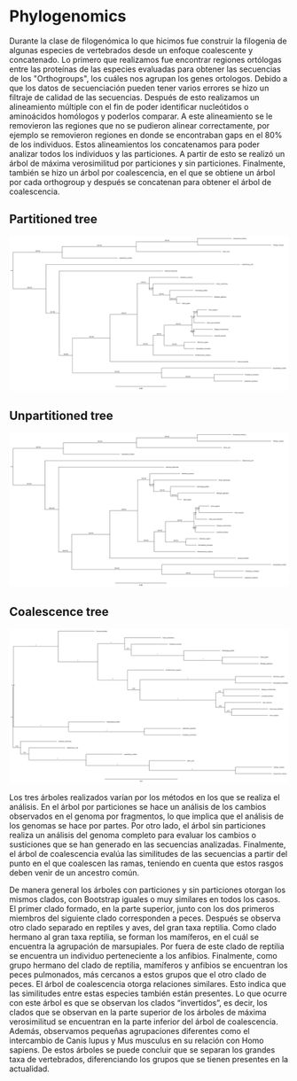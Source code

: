 # Phylogenomics

Durante la clase de filogenómica lo que hicimos fue construir la filogenia de algunas especies de vertebrados desde un enfoque coalescente y concatenado. Lo primero que realizamos fue encontrar regiones ortólogas entre las proteínas de las especies evaluadas para obtener las secuencias de los "Orthogroups", los cuáles nos agrupan los genes ortologos. Debido a que los datos de secuenciación pueden tener varios errores se hizo un filtraje de calidad de las secuencias. Después de esto realizamos un alineamiento múltiple con el fin de poder identificar nucleótidos o aminoácidos homólogos y poderlos comparar. A este alineamiento se le removieron las regiones que no se pudieron alinear correctamente, por ejemplo se removieron regiones en donde se encontraban gaps en el 80% de los individuos. Estos alineamientos los concatenamos para poder analizar todos los individuos y las particiones. A partir de esto se realizó un árbol de máxima verosimilitud por particiones y sin particiones. Finalmente, también se hizo un árbol por coalescencia, en el que se obtiene un árbol por cada orthogroup y después se concatenan para obtener el árbol de coalescencia. 

## Partitioned tree
![Caos](https://github.com/Julift27/phylogenomics/blob/af0796f48e6305f00443b2105257f730dc81b743/partitioned.treefile_page-0001.jpg)

## Unpartitioned tree
![Caos](https://github.com/Julift27/phylogenomics/blob/ddf537596f17be1efac7645b769651a732bb04d9/unpartitioned.treefile_page-0001%20(1).jpg)

## Coalescence tree
![Caos](https://github.com/Julift27/phylogenomics/blob/9d42f972428ac71a1e52513463f95dfe55b60c8d/species_tree_ASTRAL.tre_page-0001%20(1).jpg)


Los tres árboles realizados varían por los métodos en los que se realiza el análisis. En el árbol por particiones se hace un análisis de los cambios observados en el genoma por fragmentos, lo que implica que el análisis de los genomas se hace por partes. Por otro lado, el árbol sin particiones realiza un análisis del genoma completo para evaluar los cambios o susticiones que se han generado en las secuencias analizadas. Finalmente, el árbol de coalescencia evalúa las similitudes de las secuencias a partir del punto en el que coalescen las ramas, teniendo en cuenta que estos rasgos deben venir de un ancestro común.

De manera general los árboles con particiones y sin particiones otorgan los mismos clados, con Bootstrap iguales o muy similares en todos los casos. El primer clado formado, en la parte superior, junto con los dos primeros miembros del siguiente clado corresponden a peces. Después se observa otro clado separado en reptiles y aves, del gran taxa reptilia. Como clado hermano al gran taxa reptilia, se forman los mamíferos, en el cuál se encuentra la agrupación de marsupiales. Por fuera de este clado de reptilia se encuentra un individuo perteneciente a los anfibios. Finalmente, como grupo hermano del clado de reptilia, mamíferos y anfibios se encuentran los peces pulmonados, más cercanos a estos grupos que el otro clado de peces.
El árbol de coalescencia otorga relaciones similares. Esto indica que las similitudes entre estas especies también están presentes. Lo que ocurre con este árbol es que se observan los clados “invertidos”, es decir, los clados que se observan en la parte superior de los árboles de máxima verosimilitud se encuentran en la parte inferior del árbol de coalescencia. Además, observamos pequeñas agrupaciones diferentes como el intercambio de Canis lupus y Mus musculus en su relación con Homo sapiens.
De estos árboles se puede concluir que se separan los grandes taxa de vertebrados, diferenciando los grupos que se tienen presentes en la actualidad.

